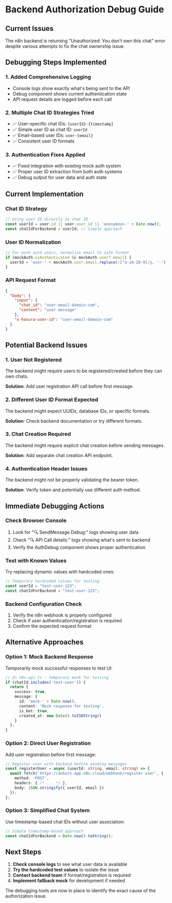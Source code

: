 # Backend Authorization Debug Guide

## Current Issues

The n8n backend is returning "Unauthorized: You don't own this chat" error despite various attempts to fix the chat ownership issue.

## Debugging Steps Implemented

### 1. **Added Comprehensive Logging**
- Console logs show exactly what's being sent to the API
- Debug component shows current authentication state
- API request details are logged before each call

### 2. **Multiple Chat ID Strategies Tried**
- ✅ User-specific chat IDs: `{userId}-{timestamp}`
- ✅ Simple user ID as chat ID: `userId`
- ✅ Email-based user IDs: `user-{email}`
- ✅ Consistent user ID formats

### 3. **Authentication Fixes Applied**
- ✅ Fixed integration with existing mock auth system
- ✅ Proper user ID extraction from both auth systems
- ✅ Debug output for user data and auth state

## Current Implementation

### **Chat ID Strategy**
```typescript
// Using user ID directly as chat ID
const userId = user.id || user.user_id || 'anonymous-' + Date.now();
const chatIdForBackend = userId; // Simple approach
```

### **User ID Normalization**
```typescript
// For mock auth users, normalize email to safe format
if (mockAuth.isAuthenticated && mockAuth.user?.email) {
  userId = 'user-' + mockAuth.user.email.replace(/[^a-zA-Z0-9]/g, '-');
}
```

### **API Request Format**
```json
{
  "body": {
    "input": {
      "chat_id": "user-email-domain-com",
      "content": "user message"
    },
    "x-hasura-user-id": "user-email-domain-com"
  }
}
```

## Potential Backend Issues

### 1. **User Not Registered**
The backend might require users to be registered/created before they can own chats.

**Solution**: Add user registration API call before first message.

### 2. **Different User ID Format Expected**
The backend might expect UUIDs, database IDs, or specific formats.

**Solution**: Check backend documentation or try different formats.

### 3. **Chat Creation Required**
The backend might require explicit chat creation before sending messages.

**Solution**: Add separate chat creation API endpoint.

### 4. **Authentication Header Issues**
The backend might not be properly validating the bearer token.

**Solution**: Verify token and potentially use different auth method.

## Immediate Debugging Actions

### **Check Browser Console**
1. Look for "🔍 SendMessage Debug:" logs showing user data
2. Check "🔍 API Call details:" logs showing what's sent to backend
3. Verify the AuthDebug component shows proper authentication

### **Test with Known Values**
Try replacing dynamic values with hardcoded ones:

```typescript
// Temporary hardcoded values for testing
const userId = "test-user-123";
const chatIdForBackend = "test-user-123";
```

### **Backend Configuration Check**
1. Verify the n8n webhook is properly configured
2. Check if user authentication/registration is required
3. Confirm the expected request format

## Alternative Approaches

### **Option 1: Mock Backend Response**
Temporarily mock successful responses to test UI:

```typescript
// In n8n-api.ts - temporary mock for testing
if (chatId.includes('test-user')) {
  return {
    success: true,
    message: {
      id: 'mock-' + Date.now(),
      content: 'Mock response for testing',
      is_bot: true,
      created_at: new Date().toISOString()
    }
  };
}
```

### **Option 2: Direct User Registration**
Add user registration before first message:

```typescript
// Register user with backend before sending messages
const registerUser = async (userId: string, email: string) => {
  await fetch('https://ankurx.app.n8n.cloud/webhook/register-user', {
    method: 'POST',
    headers: { /* ... */ },
    body: JSON.stringify({ userId, email })
  });
};
```

### **Option 3: Simplified Chat System**
Use timestamp-based chat IDs without user association:

```typescript
// Simple timestamp-based approach
const chatIdForBackend = Date.now().toString();
```

## Next Steps

1. **Check console logs** to see what user data is available
2. **Try the hardcoded test values** to isolate the issue
3. **Contact backend team** if format/registration is required
4. **Implement fallback mock** for development if needed

The debugging tools are now in place to identify the exact cause of the authorization issue.
